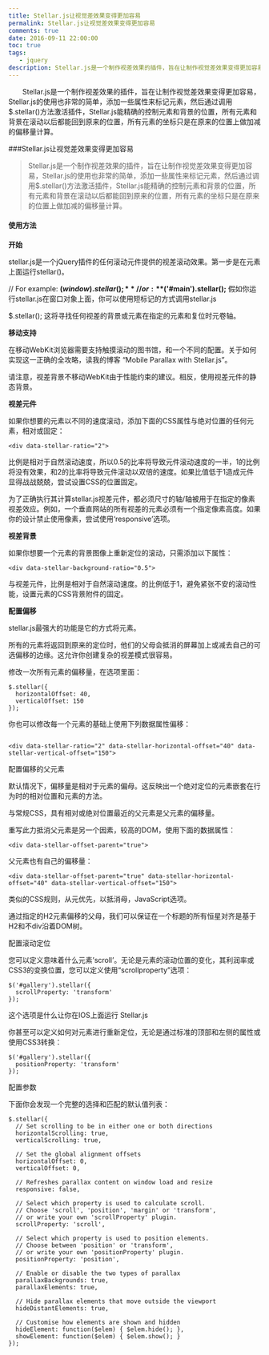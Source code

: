 ```yaml
---
title: Stellar.js让视觉差效果变得更加容易
permalink: Stellar.js让视觉差效果变得更加容易
comments: true
date: 2016-09-11 22:00:00
toc: true
tags:
   - jquery
description: Stellar.js是一个制作视差效果的插件，旨在让制作视觉差效果变得更加容易，Stellar.js的使用也非常的简单，添加一些属性来标记元素，然后通过调用$.stellar()方法激活插件，Stellar.js能精确的控制元素和背景的位置，所有元素和背景在滚动以后都能回到原来的位置，所有元素的坐标只是在原来的位置上做加减的偏移量计算。
---
```


&emsp;&emsp;Stellar.js是一个制作视差效果的插件，旨在让制作视觉差效果变得更加容易，Stellar.js的使用也非常的简单，添加一些属性来标记元素，然后通过调用$.stellar()方法激活插件，Stellar.js能精确的控制元素和背景的位置，所有元素和背景在滚动以后都能回到原来的位置，所有元素的坐标只是在原来的位置上做加减的偏移量计算。
<!-- more -->
###Stellar.js让视觉差效果变得更加容易

>Stellar.js是一个制作视差效果的插件，旨在让制作视觉差效果变得更加容易，Stellar.js的使用也非常的简单，添加一些属性来标记元素，然后通过调用$.stellar()方法激活插件，Stellar.js能精确的控制元素和背景的位置，所有元素和背景在滚动以后都能回到原来的位置，所有元素的坐标只是在原来的位置上做加减的偏移量计算。

#### 使用方法

**开始**

stellar.js是一个jQuery插件的任何滚动元件提供的视差滚动效果。第一步是在元素上面运行stellar()。

// For example:
**$(window).stellar();**
// or:
**$('#main').stellar();**
假如你运行stellar.js在窗口对象上面，你可以使用短标记的方式调用stellar.js

$.stellar();
这将寻找任何视差的背景或元素在指定的元素和复位时元卷轴。

**移动支持**

在移动WebKit浏览器需要支持触摸滚动的图书馆，和一个不同的配置。关于如何实现这一正确的全攻略，读我的博客 “Mobile Parallax with Stellar.js”。

请注意，视差背景不移动WebKit由于性能约束的建议。相反，使用视差元件的静态背景。

**视差元件**

如果你想要的元素以不同的速度滚动，添加下面的CSS属性与绝对位置的任何元素，相对或固定：
``` 
<div data-stellar-ratio="2">

```
比例是相对于自然滚动速度，所以0.5的比率将导致元件滚动速度的一半，1的比例将没有效果，和2的比率将导致元件滚动以双倍的速度。如果比值低于1造成元件显得战战兢兢，尝试设置CSS的位置固定。

为了正确执行其计算stellar.js视差元件，都必须尺寸的轴/轴被用于在指定的像素视差效应。例如，一个垂直网站的所有视差的元素必须有一个指定像素高度。如果你的设计禁止使用像素，尝试使用‘responsive’选项。

**视差背景**

如果你想要一个元素的背景图像上重新定位的滚动，只需添加以下属性：

``` 
<div data-stellar-background-ratio="0.5">

``` 
与视差元件，比例是相对于自然滚动速度。的比例低于1，避免紧张不安的滚动性能，设置元素的CSS背景附件的固定。

**配置偏移**

stellar.js最强大的功能是它的方式将元素。

所有的元素将返回到原来的定位时，他们的父母会抵消的屏幕加上或减去自己的可选偏移的边缘。这允许你创建复杂的视差模式很容易。

修改一次所有元素的偏移量，在选项里面：
```
$.stellar({
  horizontalOffset: 40,
  verticalOffset: 150
});

``` 
你也可以修改每一个元素的基础上使用下列数据属性偏移：
```

<div data-stellar-ratio="2" data-stellar-horizontal-offset="40" data-stellar-vertical-offset="150">

```

配置偏移的父元素

默认情况下，偏移量是相对于元素的偏母。这反映出一个绝对定位的元素嵌套在行为时的相对位置和元素的方法。

与常规CSS，具有相对或绝对位置最近的父元素是父元素的偏移量。

重写此力抵消父元素是另一个因素，较高的DOM，使用下面的数据属性：

```
<div data-stellar-offset-parent="true">

```
父元素也有自己的偏移量：

``` 
<div data-stellar-offset-parent="true" data-stellar-horizontal-offset="40" data-stellar-vertical-offset="150">

```
类似的CSS规则，从元优先，以抵消母，JavaScript选项。

通过指定的H2元素偏移的父母，我们可以保证在一个标题的所有恒星对齐是基于H2和不div沿着DOM树。

配置滚动定位

您可以定义意味着什么元素’scroll’。无论是元素的滚动位置的变化，其利润率或CSS3的变换位置，您可以定义使用“scrollproperty”选项：

```
$('#gallery').stellar({
  scrollProperty: 'transform'
});

``` 
这个选项是什么让你在IOS上面运行 Stellar.js

你甚至可以定义如何对元素进行重新定位，无论是通过标准的顶部和左侧的属性或使用CSS3转换：

``` 
$('#gallery').stellar({
  positionProperty: 'transform'
});

```
配置参数

下面你会发现一个完整的选择和匹配的默认值列表：

``` 
$.stellar({
  // Set scrolling to be in either one or both directions
  horizontalScrolling: true,
  verticalScrolling: true,

  // Set the global alignment offsets
  horizontalOffset: 0,
  verticalOffset: 0,

  // Refreshes parallax content on window load and resize
  responsive: false,

  // Select which property is used to calculate scroll.
  // Choose 'scroll', 'position', 'margin' or 'transform',
  // or write your own 'scrollProperty' plugin.
  scrollProperty: 'scroll',

  // Select which property is used to position elements.
  // Choose between 'position' or 'transform',
  // or write your own 'positionProperty' plugin.
  positionProperty: 'position',

  // Enable or disable the two types of parallax
  parallaxBackgrounds: true,
  parallaxElements: true,

  // Hide parallax elements that move outside the viewport
  hideDistantElements: true,

  // Customise how elements are shown and hidden
  hideElement: function($elem) { $elem.hide(); },
  showElement: function($elem) { $elem.show(); }
});

```
